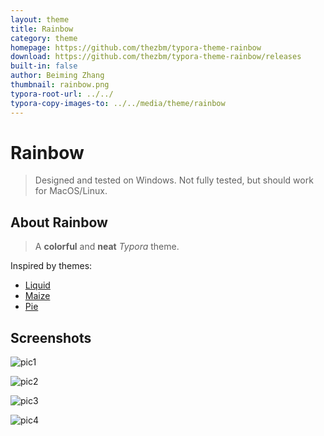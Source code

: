 ```yaml
---
layout: theme
title: Rainbow
category: theme
homepage: https://github.com/thezbm/typora-theme-rainbow
download: https://github.com/thezbm/typora-theme-rainbow/releases
built-in: false
author: Beiming Zhang
thumbnail: rainbow.png
typora-root-url: ../../
typora-copy-images-to: ../../media/theme/rainbow
---
```


# Rainbow

> Designed and tested on Windows. Not fully tested, but should work for MacOS/Linux.

## About Rainbow

> A **colorful** and **neat** *Typora* theme.

Inspired by themes:

+ [Liquid](https://github.com/Fentaniao/Liquid)
+ [Maize](https://github.com/BEATREE/typora-maize-theme)
+ [Pie](https://github.com/kevinzhao2233/typora-theme-pie)

## Screenshots

![pic1](/media/theme/rainbow/pic1.png)

![pic2](/media/theme/rainbow/pic2.png)

![pic3](/media/theme/rainbow/pic3.png)

![pic4](/media/theme/rainbow/pic4.png)
